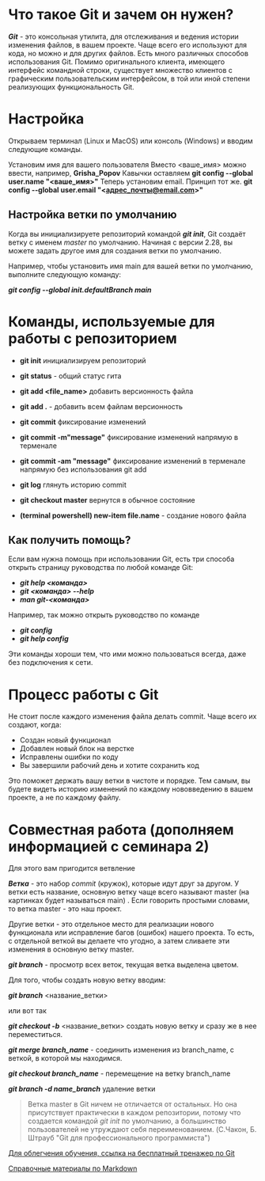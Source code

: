 # Что такое Git и зачем он нужен?

**_Git_** - это консольная утилита, для отслеживания и ведения истории изменения файлов, в вашем проекте. Чаще всего его используют для кода, но можно и для других файлов. Есть много различных способов использования Git. Помимо оригинального клиента, имеющего интерфейс командной строки, существует множество клиентов с графическим пользовательским интерфейсом, в той или иной степени реализующих функциональность Git.

# Настройка

Открываем терминал (Linux и MacOS) или консоль (Windows) и вводим следующие команды.

Установим имя для вашего пользователя
Вместо <ваше_имя> можно ввести, например, **Grisha_Popov**
Кавычки оставляем
**git config --global user.name "<ваше_имя>"**
Теперь установим email. Принцип тот же.
**git config --global user.email "<адрес_почты@email.com>"**

## Настройка ветки по умолчанию

Когда вы инициализируете репозиторий командой ***git init***, Git создаёт ветку с именем *master* по умолчанию. Начиная с версии 2.28, вы можете задать другое имя для создания ветки по умолчанию.

Например, чтобы установить имя main для вашей ветки по умолчанию, выполните следующую команду:

***git config --global init.defaultBranch main***

# Команды, используемые для работы с репозиторием

* **git init** инициализируем репозиторий

* **git status** - общий статус гита

* **git add <file_name>** добавить версионность файла

* **git add .** - добавить всем файлам версионность

* **git commit** фиксирование изменений

* **git commit -m"message"** фиксирование изменений напрямую в терменале

* **git commit -am "message"** фиксирование изменений в терменале напрямую без использования git add

* **git log** глянуть историю commit

* **git checkout master** вернутся в обычное состояние

* **(terminal powershell) new-item file.name** - создание нового файла

## Как получить помощь?

Если вам нужна помощь при использовании Git, есть три способа открыть страницу руководства по любой команде Git:

* ***git help <команда>***
* ***git <команда> --help***
* ***man git-<команда>***

Например, так можно открыть руководство по команде 
* ***git config***
* ***git help config***

Эти команды хороши тем, что ими можно пользоваться всегда, даже без подключения к сети.

# Процесс работы с Git
Не стоит после каждого изменения файла делать commit. Чаще всего их создают, когда:

* Создан новый функционал
* Добавлен новый блок на верстке
* Исправлены ошибки по коду
* Вы завершили рабочий день и хотите сохранить код

Это поможет держать вашу ветки в чистоте и порядке. Тем самым, вы будете видеть историю изменений по каждому нововведению в вашем проекте, а не по каждому файлу.

# Совместная работа (дополняем информацией с семинара 2)
Для этого вам пригодится ветвление

***Ветка*** - это набор *commit* (кружок), которые идут друг за другом. У ветки есть название, основную ветку чаще всего называют master (на картинках будет называться main) . Если говорить простыми словами, то ветка master - это наш проект.

Другие ветки - это отдельное место для реализации нового функционала или исправление багов (ошибок) нашего проекта. То есть, с отдельной веткой вы делаете что угодно, а затем сливаете эти изменения в основную ветку master.

***git branch*** - просмотр всех веток, текущая ветка выделена цветом.

Для того, чтобы создать новую ветку вводим:

***git branch*** <название_ветки>

или вот так

***git checkout -b*** <название_ветки>
создать новую ветку и сразу же в нее переместиться.

***git merge branch_name*** - соединить изменения из branch_name, с веткой, в которой мы находимся.

***git checkout branch_name*** - перемещение на ветку branch_name

***git branch -d name_branch*** удаление ветки

> Ветка master в Git ничем не отличается от остальных. Но она присутствует практически в каждом репозитории, потому что создается командой *git init* по умолчанию, 
а большинство пользователей не утруждают себя переименованием.
(C.Чакон, Б. Штрауб "Git для профессионального программиста")

[Для облегчения обучения, ссылка на бесплатный тренажер по Git](https://learngitbranching.js.org/)

[Справочные материалы по Markdown](https://learn.microsoft.com/ru-ru/contribute/markdown-reference)

